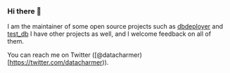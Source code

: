 ### Hi there 👋

I am the maintainer of some open source projects such as [dbdeployer](https://www.dbdeployer.com) and [test_db](https://github.com/datacharmer/test_db)
I have other projects as well, and I welcome feedback on all of them.

You can reach me on Twitter ([@datacharmer)[https://twitter.com/datacharmer)).

<!--
**datacharmer/datacharmer** is a ✨ _special_ ✨ repository because its `README.md` (this file) appears on your GitHub profile.

Here are some ideas to get you started:

- 🔭 I’m currently working on ...
- 🌱 I’m currently learning ...
- 👯 I’m looking to collaborate on ...
- 🤔 I’m looking for help with ...
- 💬 Ask me about ...
- 📫 How to reach me: ...
- 😄 Pronouns: ...
- ⚡ Fun fact: ...
-->
